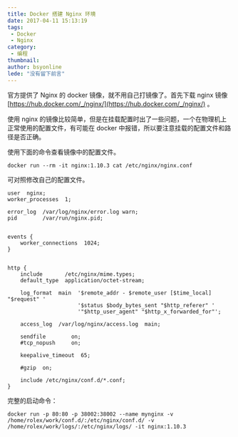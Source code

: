 ```yaml
---
title: Docker 搭建 Nginx 环境
date: 2017-04-11 15:13:19
tags:
 - Docker
 - Nginx
category: 
 - 编程
thumbnail: 
author: bsyonline
lede: "没有留下前言"
---
```


官方提供了 Nginx 的 docker 镜像，就不用自己打镜像了。首先下载 nginx 镜像 [https://hub.docker.com/_/nginx/](https://hub.docker.com/_/nginx/) 。

使用 nginx 的镜像比较简单，但是在挂载配置时出了一些问题，一个在物理机上正常使用的配置文件，有可能在 docker 中报错，所以要注意挂载的配置文件和路径是否正确。<!--more-->

使用下面的命令查看镜像中的配置文件。

```shell
docker run --rm -it nginx:1.10.3 cat /etc/nginx/nginx.conf
```

可对照修改自己的配置文件。

```shell
user  nginx;
worker_processes  1;

error_log  /var/log/nginx/error.log warn;
pid        /var/run/nginx.pid;


events {
    worker_connections  1024;
}


http {
    include       /etc/nginx/mime.types;
    default_type  application/octet-stream;

    log_format  main  '$remote_addr - $remote_user [$time_local] "$request" '
                      '$status $body_bytes_sent "$http_referer" '
                      '"$http_user_agent" "$http_x_forwarded_for"';

    access_log  /var/log/nginx/access.log  main;

    sendfile        on;
    #tcp_nopush     on;

    keepalive_timeout  65;

    #gzip  on;

    include /etc/nginx/conf.d/*.conf;
}
```

完整的启动命令：

```shell
docker run -p 80:80 -p 38002:38002 --name mynginx -v /home/rolex/work/conf.d/:/etc/nginx/conf.d/ -v /home/rolex/work/logs/:/etc/nginx/logs/ -it nginx:1.10.3
```
